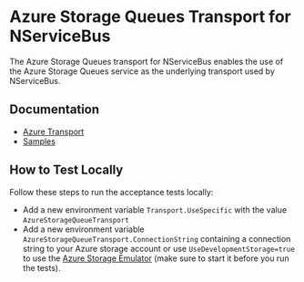 # Azure Storage Queues Transport for NServiceBus

The Azure Storage Queues transport for NServiceBus enables the use of the Azure Storage Queues service as the underlying transport used by NServiceBus.

## Documentation

* [Azure Transport](https://docs.particular.net/nservicebus/azure-storage-queues/)
* [Samples](https://docs.particular.net/samples/azure/storage-queues/)

## How to Test Locally

Follow these steps to run the acceptance tests locally:
* Add a new environment variable `Transport.UseSpecific` with the value `AzureStorageQueueTransport`
* Add a new environment variable `AzureStorageQueueTransport.ConnectionString` containing a connection string to your Azure storage account or use `UseDevelopmentStorage=true` to use the [Azure Storage Emulator](https://azure.microsoft.com/en-us/documentation/articles/storage-use-emulator/) (make sure to start it before you run the tests).

